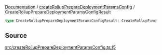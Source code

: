 [Documentation](../../README.md) / [createRollupPrepareDeploymentParamsConfig](../README.md) / CreateRollupPrepareDeploymentParamsConfigResult

```ts
type CreateRollupPrepareDeploymentParamsConfigResult: CreateRollupFunctionInputs[0]["config"];
```

## Source

[src/createRollupPrepareDeploymentParamsConfig.ts:15](https://github.com/anegg0/arbitrum-orbit-sdk/blob/8d986d322aefb470a79fa3dc36918f72097df8c1/src/createRollupPrepareDeploymentParamsConfig.ts#L15)
